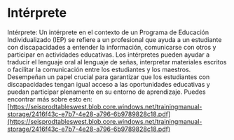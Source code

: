 # Intérprete
Intérprete: Un intérprete en el contexto de un Programa de Educación Individualizado (IEP) se refiere a un profesional que ayuda a un estudiante con discapacidades a entender la información, comunicarse con otros y participar en actividades educativas. Los intérpretes pueden ayudar a traducir el lenguaje oral al lenguaje de señas, interpretar materiales escritos o facilitar la comunicación entre los estudiantes y los maestros. Desempeñan un papel crucial para garantizar que los estudiantes con discapacidades tengan igual acceso a las oportunidades educativas y puedan participar plenamente en su entorno de aprendizaje.
Puedes encontrar más sobre esto en: [https://seisprodtableswest.blob.core.windows.net/trainingmanual-storage/2416f43c-e7b7-4e28-a796-6b9789828c18.pdf](https://seisprodtableswest.blob.core.windows.net/trainingmanual-storage/2416f43c-e7b7-4e28-a796-6b9789828c18.pdf)